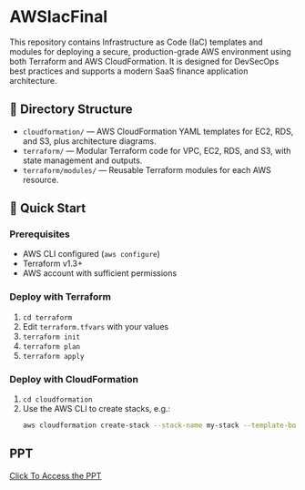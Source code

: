 # AWSIacFinal

This repository contains Infrastructure as Code (IaC) templates and modules for deploying a secure, production-grade AWS environment using both Terraform and AWS CloudFormation. It is designed for DevSecOps best practices and supports a modern SaaS finance application architecture.

## 📁 Directory Structure

- `cloudformation/` — AWS CloudFormation YAML templates for EC2, RDS, and S3, plus architecture diagrams.
- `terraform/` — Modular Terraform code for VPC, EC2, RDS, and S3, with state management and outputs.
- `terraform/modules/` — Reusable Terraform modules for each AWS resource.

## 🚀 Quick Start

### Prerequisites
- AWS CLI configured (`aws configure`)
- Terraform v1.3+
- AWS account with sufficient permissions

### Deploy with Terraform
1. `cd terraform`
2. Edit `terraform.tfvars` with your values
3. `terraform init`
4. `terraform plan`
5. `terraform apply`

### Deploy with CloudFormation
1. `cd cloudformation`
2. Use the AWS CLI to create stacks, e.g.:
   ```sh
   aws cloudformation create-stack --stack-name my-stack --template-body file://ec2.yaml --parameters ...
   
## PPT
[Click To Access the PPT](https://github.com/nmrepos/AWSIacFinal/blob/main/PPT.pdf)
